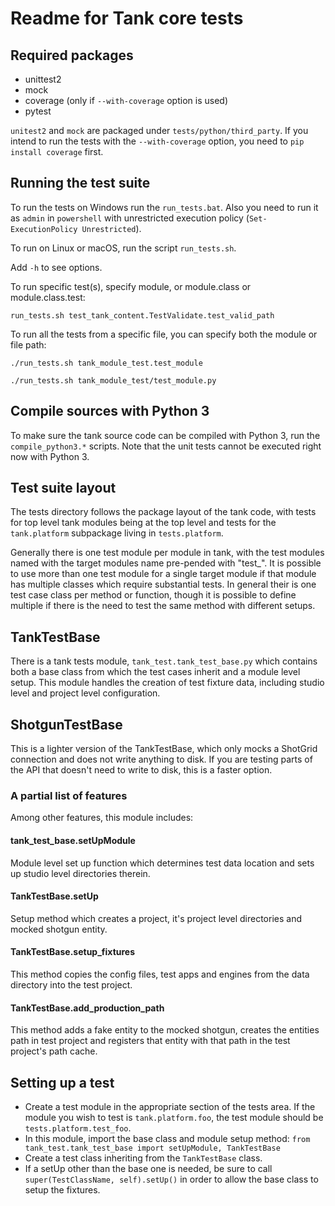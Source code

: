 Readme for Tank core tests
==========================

Required packages
-----------------
* unittest2
* mock
* coverage (only if `--with-coverage` option is used)
* pytest

`unitest2` and `mock` are packaged under `tests/python/third_party`. If you intend to run the tests with 
the `--with-coverage` option, you need to `pip install coverage` first.

Running the test suite
-----------------------
To run the tests on Windows run the `run_tests.bat`. Also you need to run it as `admin` in `powershell` 
with unrestricted execution policy (`Set-ExecutionPolicy Unrestricted`).

To run on Linux or macOS, run the script `run_tests.sh`.

Add `-h` to see options.

To run specific test(s), specify module, or module.class or module.class.test:

```shell
run_tests.sh test_tank_content.TestValidate.test_valid_path
```

To run all the tests from a specific file, you can specify both the module or file path:

```shell
./run_tests.sh tank_module_test.test_module
```

```shell
./run_tests.sh tank_module_test/test_module.py
```

Compile sources with Python 3
-----------------------------
To make sure the tank source code can be compiled with Python 3, run the `compile_python3.*` scripts. Note that the unit tests cannot
be executed right now with Python 3.

Test suite layout
-----------------
The tests directory follows the package layout of the tank code, with tests for top level tank modules being at the top
level and tests for the `tank.platform` subpackage living in `tests.platform`.

Generally there is one test module per module in tank, with the test modules named with the target modules name pre-pended with "test_".
It is possible to use more than one test module for a single target module if that module has multiple classes which require substantial tests.
In general their is one test case class per method or function, though it is possible to define multiple if there is the need to test the same method with different setups.

TankTestBase
-------------
There is a tank tests module, `tank_test.tank_test_base.py` which contains both a base class from which the test cases inherit and a module level setup. This module handles the creation of test fixture data, including studio level and project level configuration.

ShotgunTestBase
---------------
This is a lighter version of the TankTestBase, which only mocks a ShotGrid connection and does not write anything to disk. If you are testing parts of the API that doesn't need to write to disk, this is a faster option.

### A partial list of features
Among other features, this module includes:

#### tank_test_base.setUpModule
Module level set up function which determines test data location and sets up studio level directories therein.

#### TankTestBase.setUp
Setup method which creates a project, it's project level directories and mocked shotgun entity.

#### TankTestBase.setup_fixtures
This method copies the config files, test apps and engines from the data directory into the test project.

#### TankTestBase.add_production_path
This method adds a fake entity to the mocked shotgun, creates the entities path in test project and registers that entity with that path in the test project's path cache.

Setting up a test
-----------------
* Create a test module in the appropriate section of the tests area. If the module you wish to test is `tank.platform.foo`, the test module should be `tests.platform.test_foo`.
* In this module, import the base class and module setup method: `from tank_test.tank_test_base import setUpModule, TankTestBase`
* Create a test class inheriting from the `TankTestBase` class.
* If a setUp other than the base one is needed, be sure to call `super(TestClassName, self).setUp()` in order to allow the base class to setup the fixtures.
